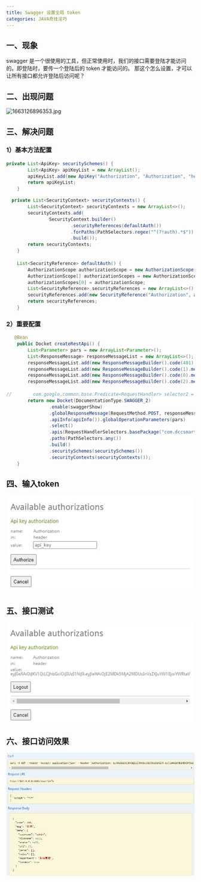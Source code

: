 ```yaml
---
title: Swagger 设置全局 token
categories: JAVA奇技淫巧
---
```

## 一、现象
swagger 是一个很使用的工具，但正常使用时，我们的接口需要登陆才能访问的。即登陆时，要传一个登陆后的 token 才能访问的。
那这个怎么设置，才可以让所有接口都允许登陆后访问呢？
## 二、出现问题
![1663126896353.jpg](90443fe7e3c8f3f4f01990c8d3d0b14d.jpg)
<!--more-->
## 三、解决问题
### 1）基本方法配置
```java
private List<ApiKey> securitySchemes() {
        List<ApiKey> apiKeyList = new ArrayList();
        apiKeyList.add(new ApiKey("Authorization", "Authorization", "header"));
        return apiKeyList;
    }

```

```java
  private List<SecurityContext> securityContexts() {
        List<SecurityContext> securityContexts = new ArrayList<>();
        securityContexts.add(
                SecurityContext.builder()
                        .securityReferences(defaultAuth())
                        .forPaths(PathSelectors.regex("^(?!auth).*$"))
                        .build());
        return securityContexts;
    }

    List<SecurityReference> defaultAuth() {
        AuthorizationScope authorizationScope = new AuthorizationScope("global", "accessEverything");
        AuthorizationScope[] authorizationScopes = new AuthorizationScope[1];
        authorizationScopes[0] = authorizationScope;
        List<SecurityReference> securityReferences = new ArrayList<>();
        securityReferences.add(new SecurityReference("Authorization", authorizationScopes));
        return securityReferences;
    }

```

### 2）重要配置

```java
   @Bean
    public Docket createRestApi() {
        List<Parameter> pars = new ArrayList<Parameter>();
        List<ResponseMessage> responseMessageList = new ArrayList<>();
        responseMessageList.add(new ResponseMessageBuilder().code(401).message("认证失败").build());
        responseMessageList.add(new ResponseMessageBuilder().code(1).message("请求成功").build());
        responseMessageList.add(new ResponseMessageBuilder().code(0).message("请求失败").build());
        responseMessageList.add(new ResponseMessageBuilder().code(2).message("服务器异常").build());

//        com.google.common.base.Predicate<RequestHandler> selector2 = RequestHandlerSelectors.basePackage("");
        return new Docket(DocumentationType.SWAGGER_2)
                .enable(swaggerShow)
                .globalResponseMessage(RequestMethod.POST, responseMessageList)
                .apiInfo(apiInfo()).globalOperationParameters(pars)
                .select()
                .apis(RequestHandlerSelectors.basePackage("com.dccsmart.api.controller"))
                .paths(PathSelectors.any())
                .build()
                .securitySchemes(securitySchemes())
                .securityContexts(securityContexts());
    }

```

## 四、输入token
![image20210106113342562.png](./Swagger设置全局token/4f4af51a80b7520493933a316aa2d9c2.png)

## 五、接口测试

![image20210106113255981.png](./Swagger设置全局token/dcebd80b7f10af56550d16c734c38d97.png)

## 六、接口访问效果
![image20210106113224686.png](./Swagger设置全局token/22047b637f1e06fb82a645e145d61d01.png)





